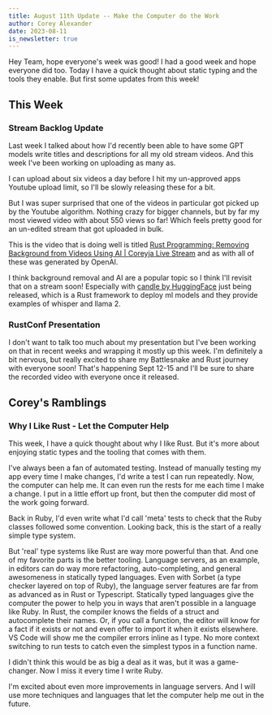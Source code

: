```yaml
---
title: August 11th Update -- Make the Computer do the Work
author: Corey Alexander
date: 2023-08-11
is_newsletter: true
---
```


Hey Team, hope everyone's week was good! I had a good week and hope everyone did too. Today I have a quick thought about static typing and the tools they enable. But first some updates from this week!

## This Week

### Stream Backlog Update

Last week I talked about how I'd recently been able to have some GPT models write titles and descriptions for all my old stream videos. And this week I've been working on uploading as many as.

I can upload about six videos a day before I hit my un-approved apps Youtube upload limit, so I'll be slowly releasing these for a bit.

But I was super surprised that one of the videos in particular got picked up by the Youtube algorithm. Nothing crazy for bigger channels, but by far my most viewed video with about 550 views so far! Which feels pretty good for an un-edited stream that got uploaded in bulk.

This is the video that is doing well is titled [Rust Programming: Removing Background from Videos Using AI | Coreyja Live Stream](https://youtu.be/XF_25BPWlIQ) and as with all of these was generated by OpenAI.

I think background removal and AI are a popular topic so I think I'll revisit that on a stream soon! Especially with [candle by HuggingFace](https://github.com/huggingface/candle) just being released, which is a Rust framework to deploy ml models and they provide examples of whisper and llama 2.

### RustConf Presentation

I don't want to talk too much about my presentation but I've been working on that in recent weeks and wrapping it mostly up this week. I'm definitely a bit nervous, but really excited to share my Battlesnake and Rust journey with everyone soon! That's happening Sept 12-15 and I'll be sure to share the recorded video with everyone once it released.

## Corey's Ramblings

### Why I Like Rust - Let the Computer Help

This week, I have a quick thought about why I like Rust.
But it's more about enjoying static types and the tooling that comes with them.

I've always been a fan of automated testing.
Instead of manually testing my app every time I make changes, I'd write a test I can run repeatedly.
Now, the computer can help me.
It can even run the rests for me each time I make a change.
I put in a little effort up front, but then the computer did most of the work going forward.

Back in Ruby, I'd even write what I'd call 'meta' tests to check that the Ruby classes followed some convention.
Looking back, this is the start of a really simple type system.

But 'real' type systems like Rust are way more powerful than that.
And one of my favorite parts is the better tooling.
Language servers, as an example, in editors can do way more refactoring, auto-completing, and general awesomeness in statically typed languages.
Even with Sorbet (a type checker layered on top of Ruby), the language server features are far from as advanced as in Rust or Typescript.
Statically typed languages give the computer the power to help you in ways that aren't possible in a language like Ruby.
In Rust, the compiler knows the fields of a struct and autocomplete their names.
Or, if you call a function, the editor will know for a fact if it exists or not and even offer to import it when it exists elsewhere.
VS Code will show me the compiler errors inline as I type.
No more context switching to run tests to catch even the simplest typos in a function name.

I didn't think this would be as big a deal as it was, but it was a game-changer.
Now I miss it every time I write Ruby.

I'm excited about even more improvements in language servers.
And I will use more techniques and languages that let the computer help me out in the future.
